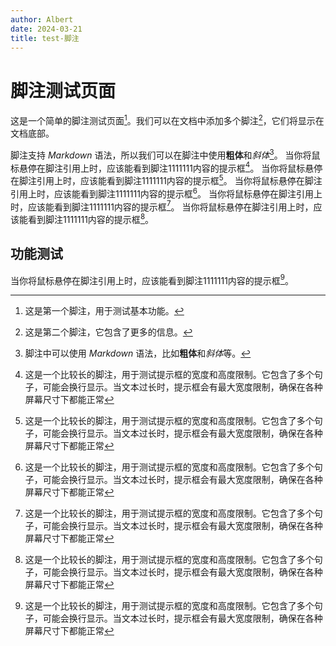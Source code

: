 ```yaml
---
author: Albert
date: 2024-03-21
title: test-脚注
---
```


# 脚注测试页面

这是一个简单的脚注测试页面[^1]。我们可以在文档中添加多个脚注[^2]，它们将显示在文档底部。

<FooterRef content="info" text="tttttttttt" id="111111" />

脚注支持 _Markdown_ 语法，所以我们可以在脚注中使用**粗体**和*斜体*[^3]。
当你将鼠标悬停在脚注引用上时，应该能看到脚注1111111内容的提示框[^4]。 当你将鼠标悬停在脚注引用上时，应该能看到脚注1111111内容的提示框[^4]。 当你将鼠标悬停在脚注引用上时，应该能看到脚注1111111内容的提示框[^4]。 当你将鼠标悬停在脚注引用上时，应该能看到脚注1111111内容的提示框[^4]。 当你将鼠标悬停在脚注引用上时，应该能看到脚注1111111内容的提示框[^4]。

## 功能测试

当你将鼠标悬停在脚注引用上时，应该能看到脚注1111111内容的提示框[^4]。

[^1]: 这是第一个脚注，用于测试基本功能。[^2]

[^2]: 这是第二个脚注，它包含了更多的信息。

[^3]: 脚注中可以使用 _Markdown_ 语法，比如**粗体**和*斜体*等。

[^4]: 这是一个比较长的脚注，用于测试提示框的宽度和高度限制。它包含了多个句子，可能会换行显示。当文本过长时，提示框会有最大宽度限制，确保在各种屏幕尺寸下都能正常